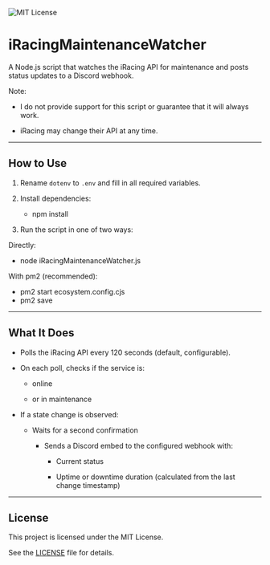 ![MIT License](https://img.shields.io/badge/License-MIT-yellow.svg)

# iRacingMaintenanceWatcher

A Node.js script that watches the iRacing API for maintenance and posts status updates to a Discord webhook.

Note:

- I do not provide support for this script or guarantee that it will always work.

- iRacing may change their API at any time.

------------------------------------------------------------

## How to Use

1. Rename `dotenv` to `.env` and fill in all required variables.

2. Install dependencies:

	- npm install

3. Run the script in one of two ways:

  
Directly:
- node iRacingMaintenanceWatcher.js

With pm2 (recommended):
- pm2 start ecosystem.config.cjs
- pm2 save

------------------------------------------------------------

## What It Does

- Polls the iRacing API every 120 seconds (default, configurable).

- On each poll, checks if the service is:

	- online

	- or in maintenance

- If a state change is observed:

	- Waits for a second confirmation

		- Sends a Discord embed to the configured webhook with:

			* Current status

			* Uptime or downtime duration (calculated from the last change timestamp)

------------------------------------------------------------

## License

This project is licensed under the MIT License.

See the [LICENSE](./LICENSE) file for details.